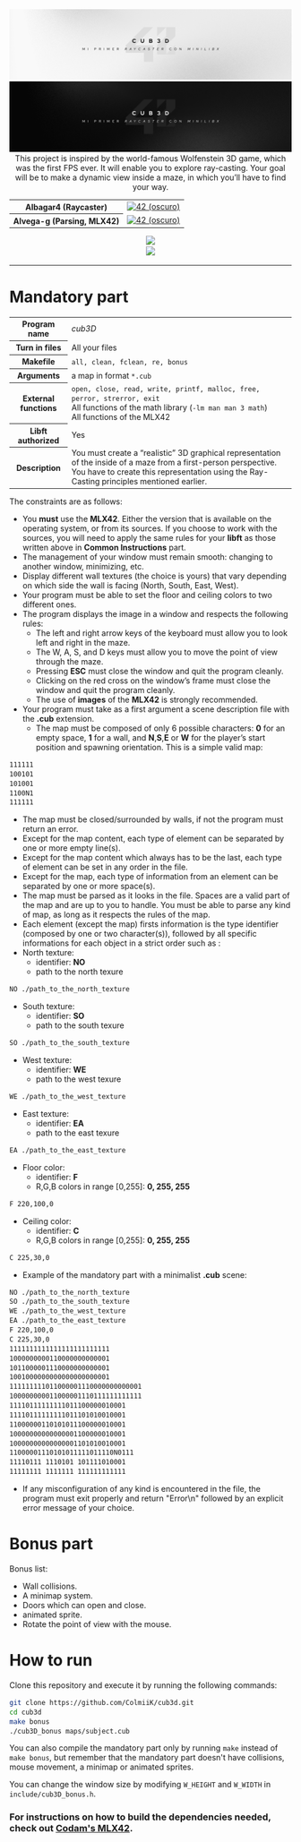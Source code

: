 <div align="center">
    <img src="https://github.com/15Galan/42_project-readmes/blob/master/banners/cursus/projects/cub3d-light.png?raw=true#gh-light-mode-only" alt="Banner (claro)" />
    <img src="https://github.com/15Galan/42_project-readmes/blob/master/banners/cursus/projects/cub3d-dark.png?raw=true#gh-dark-mode-only" alt="Banner (oscuro)" />
    <br>
This project is inspired by the world-famous Wolfenstein 3D game, which was the first FPS ever. It will enable you to explore ray-casting. Your goal will be to make a dynamic view inside a maze, in which you’ll have to find your way.
    <br>
	<table>
	<tr><th>Albagar4 (Raycaster)</th>
		<td><a href='https://profile.intra.42.fr/users/albagar4' target="_blank">
        <img alt='42 (oscuro)' src='https://img.shields.io/badge/Málaga-black?style=flat&logo=42&logoColor=white'/></td>
	</tr>
	<tr><th>Alvega-g (Parsing, MLX42)</th>
		<td><a href='https://profile.intra.42.fr/users/alvega-g' target="_blank">
        <img alt='42 (oscuro)' src='https://img.shields.io/badge/Málaga-black?style=flat&logo=42&logoColor=white'/><br></td>
	</tr>
	</table>    
    <img src="https://img.shields.io/badge/score- 120%20%2F%20100-success?color=%2312bab9&style=flat" />
    </a>
<div>
	<img src="https://gifyu.com/image/SroGH"/>
</div>
</div>

---

# Mandatory part

<table>
  <tr>
    <th>Program name</th>
    <td><em>cub3D</em></td>
  </tr>
  <tr>
    <th>Turn in files</th>
    <td>All your files</td>
  </tr>
  <tr>
    <th>Makefile</th>
    <td><code>all, clean, fclean, re, bonus</code></td>
  </tr>
  <tr>
	<th>Arguments</th>
	<td>a map in format <code>*.cub</code></td>
  </tr>
  <tr>
    <th>External functions</th>
    <td><code>open, close, read, write, printf, malloc, free, perror, strerror, exit</code><br>
		All functions of the math library (<code>-lm man man 3 math</code>)<br>
		All functions of the MLX42
	</td>
  </tr>
  <tr>
	<th>Libft authorized</th>
	<td>Yes</td>
  </tr>
  <tr>
    <th>Description</th>
    <td>You must create a “realistic” 3D graphical representation of the inside of a maze from a first-person perspective. You have to create this representation using the Ray-Casting principles mentioned earlier.</td>
  </tr>
</table>

The constraints are as follows:

- You __must__ use the __MLX42__. Either the version that is available on the operating system, or from its sources. If you choose to work with the sources, you will need to apply the same rules for your __libft__ as those written above in __Common Instructions__ part.
- The management of your window must remain smooth: changing to another window, minimizing, etc.
- Display different wall textures (the choice is yours) that vary depending on which side the wall is facing (North, South, East, West).
- Your program must be able to set the floor and ceiling colors to two different ones.
- The program displays the image in a window and respects the following rules:
	- The left and right arrow keys of the keyboard must allow you to look left and right in the maze.
	- The W, A, S, and D keys must allow you to move the point of view through the maze.
	- Pressing __ESC__ must close the window and quit the program cleanly.
	- Clicking on the red cross on the window’s frame must close the window and quit the program cleanly.
	- The use of __images__ of the __MLX42__ is strongly recommended.
- Your program must take as a first argument a scene description file with the __.cub__ extension.
	- The map must be composed of only 6 possible characters: __0__ for an empty space, __1__ for a wall, and __N__,__S__,__E__ or __W__ for the player’s start position and spawning orientation.
	This is a simple valid map:
```bash
111111
100101
101001
1100N1
111111
```
- The map must be closed/surrounded by walls, if not the program must return an error.
- Except for the map content, each type of element can be separated by one or more empty line(s).
- Except for the map content which always has to be the last, each type of element can be set in any order in the file.
- Except for the map, each type of information from an element can be separated by one or more space(s).
- The map must be parsed as it looks in the file. Spaces are a valid part of the map and are up to you to handle. You must be able to parse any kind of map, as long as it respects the rules of the map.
- Each element (except the map) firsts information is the type identifier (composed by one or two character(s)), followed by all specific informations for each object in a strict order such as :
- North texture:
	- identifier: __NO__
	- path to the north texure
```bash
NO ./path_to_the_north_texture
```

- South texture:
	- identifier: __SO__
	- path to the south texure
```bash
SO ./path_to_the_south_texture
```
- West texture:
	- identifier: __WE__
	- path to the west texure
```bash
WE ./path_to_the_west_texture
```
- East texture:
	- identifier: __EA__
	- path to the east texure
```bash
EA ./path_to_the_east_texture
```
- Floor color:
	- identifier: __F__
	- R,G,B colors in range [0,255]: __0, 255, 255__
```bash
F 220,100,0
```
- Ceiling color:
	- identifier: __C__
	- R,G,B colors in range [0,255]: __0, 255, 255__
```bash
C 225,30,0
```

- Example of the mandatory part with a minimalist __.cub__ scene:
```bash
NO ./path_to_the_north_texture
SO ./path_to_the_south_texture
WE ./path_to_the_west_texture
EA ./path_to_the_east_texture
F 220,100,0
C 225,30,0
1111111111111111111111111
1000000000110000000000001
1011000001110000000000001
1001000000000000000000001
111111111011000001110000000000001
100000000011000001110111111111111
11110111111111011100000010001
11110111111111011101010010001
11000000110101011100000010001
10000000000000001100000010001
10000000000000001101010010001
11000001110101011111011110N0111
11110111 1110101 101111010001
11111111 1111111 111111111111
```

- If any misconfiguration of any kind is encountered in the file, the program must exit properly and return "Error\n" followed by an explicit error message of your choice.

# Bonus part

Bonus list:
- Wall collisions.
- A minimap system.
- Doors which can open and close.
- animated sprite.
- Rotate the point of view with the mouse.

# How to run

Clone this repository and execute it by running the following commands:

```bash
git clone https://github.com/ColmiiK/cub3d.git
cd cub3d
make bonus
./cub3D_bonus maps/subject.cub
```

You can also compile the mandatory part only by running `make` instead of `make bonus`, but remember that the mandatory part doesn't have collisions, mouse movement, a minimap or animated sprites.

You can change the window size by modifying `W_HEIGHT` and `W_WIDTH` in `include/cub3D_bonus.h`.
### For instructions on how to build the dependencies needed, check out [Codam's MLX42](https://github.com/codam-coding-college/MLX42).
